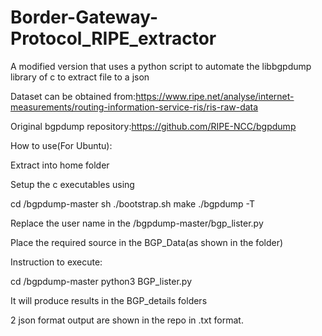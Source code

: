 # Border-Gateway-Protocol_RIPE_extractor
A modified version that uses a python script to automate the libbgpdump library of c to extract file to a json

Dataset can be obtained from:https://www.ripe.net/analyse/internet-measurements/routing-information-service-ris/ris-raw-data

Original bgpdump repository:https://github.com/RIPE-NCC/bgpdump

How to use(For Ubuntu):

Extract into home folder

Setup the c executables using

cd /bgpdump-master
sh ./bootstrap.sh
make
./bgpdump -T

Replace the user name in the /bgpdump-master/bgp_lister.py

Place the required source in the BGP_Data(as shown in the folder)

Instruction to execute:

cd /bgpdump-master
python3 BGP_lister.py

It will produce results in the BGP_details folders


2 json format output are shown in the repo in .txt format.
